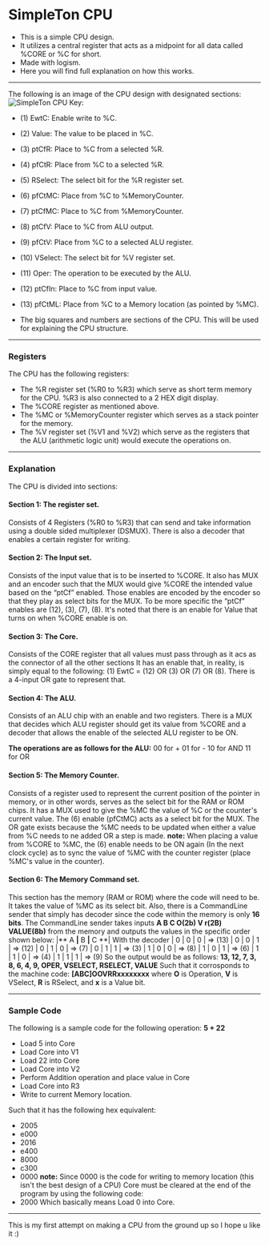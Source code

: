 # SimpleTon CPU
- This is a simple CPU design.
- It utilizes a central register that acts as a midpoint for all data called %CORE or %C for short.
- Made with logism.
- Here you will find full explanation on how this works.
---
The following is an image of the CPU design with designated sections:
![SimpleTon CPU](https://github.com/longchickenlegs/SimpleTon/blob/master/Capture_Annotated.png)
Key:
- (1) EwtC: Enable write to %C.
- (2) Value: The value to be placed in %C.
- (3) ptCfR: Place to %C from a selected %R.
- (4) pfCtR: Place from %C to a selected %R.
- (5) RSelect: The select bit for the %R register set.
- (6) pfCtMC: Place from %C to %MemoryCounter.
- (7) ptCfMC: Place to %C from %MemoryCounter.
- (8) ptCfV: Place to %C from ALU output.
- (9) pfCtV: Place from %C to a selected ALU register.
- (10) VSelect: The select bit for %V register set.
- (11) Oper: The operation to be executed by the ALU.
- (12) ptCfIn: Place to %C from input value.
- (13) pfCtML: Place from %C to a Memory location (as pointed by %MC).


- The big squares and numbers are sections of the CPU. This will be used for explaining the CPU structure.

---
### Registers
The CPU has the following registers:
- The %R register set (%R0 to %R3) which serve as short term memory for the CPU. %R3 is also connected to a 2 HEX digit display.
- The %CORE register as mentioned above.
- The %MC or %MemoryCounter register which serves as a stack pointer for the memory.
- The %V register set (%V1 and %V2) which serve as the registers that the ALU (arithmetic logic unit) would execute the operations on.
---
### Explanation
The CPU is divided into sections:
#### Section 1: The register set.
Consists of 4 Registers (%R0 to %R3) that can send and take information using a double sided multiplexer (DSMUX). There is also a decoder that enables a certain register for
writing.
#### Section 2: The Input set.
Consists of the input value that is to be inserted to %CORE. It also has  MUX and an encoder such that the MUX would give %CORE the intended value based on the “ptCf” enabled. Those enables are encoded by the encoder so that they play as select bits for the MUX. To be more specific the “ptCf” enables are (12), (3), (7), (8). It's noted that there is an enable for Value that turns on when %CORE enable is on.
#### Section 3: The Core.
Consists of the CORE register that all values must pass through as it acs as the connector of all the other sections It has an enable that, in reality, is simply equal to the following: (1) EwtC = (12) OR (3) OR (7) OR (8). There is a 4-input OR gate to represent that.
#### Section 4: The ALU.
Consists of an ALU chip with an enable and two registers. There is a MUX that decides which ALU register should get its value from %CORE and a decoder that allows the enable of the selected ALU register to be ON. 

**The operations are as follows for the ALU:**
00 for +
01 for -
10 for AND
11 for OR

#### Section 5: The Memory Counter.
Consists of a register used to represent the current position of the pointer in memory, or in other words, serves as the select bit for the RAM or ROM chips. It has a MUX used to give the %MC the value of %C or the counter's current value. The (6) enable (pfCtMC) acts as a select bit for the MUX. The OR gate exists because the %MC needs to be updated when either a value from %C needs to ne added OR a step is made.
**note:** When placing a value from %CORE to %MC, the (6) enable needs to be ON again (In the next clock cycle) as to sync the value of %MC with the counter register (place %MC's value in the counter).
#### Section 6: The Memory Command set.
This section has the memory (RAM or ROM) where the code will need to be. It takes the value of %MC as its select bit. Also, there is a CommandLine sender that simply has decoder since the code within the memory is only **16 bits**.
The CommandLine sender takes inputs **A B C O(2b) V r(2B) VALUE(8b)** from the memory and outputs the values in the specific order shown below:
|** A **|** B **|** C **| With the decoder
| 0 | 0 | 0 | => (13)
| 0 | 0 | 1 | => (12)
| 0 | 1 | 0 | => (7)
| 0 | 1 | 1 | => (3)
| 1 | 0 | 0 | => (8)
| 1 | 0 | 1 | => (6)
| 1 | 1 | 0 | => (4)
| 1 | 1 | 1 | => (9)
So the output would be as follows:
**13, 12, 7, 3, 8, 6, 4, 9, OPER, VSELECT, RSELECT, VALUE**
Such that it corrosponds to the machine code:
**[ABC]OOVRRxxxxxxxx**
where **O** is Operation, **V** is VSelect, **R** is RSelect, and **x** is a Value bit.

---
### Sample Code
The following is a sample code for the following operation:
**5 + 22**
- Load 5 into Core
- Load Core into V1
- Load 22 into Core
- Load Core into V2
- Perform Addition operation and place value in Core
- Load Core into R3
- Write to current Memory location.

Such that it has the following hex equivalent:
- 2005
- e000
- 2016
- e400
- 8000
- c300
- 0000
**note:** Since 0000 is the code for writing to memory location (this isn't the best design of a CPU) Core must be cleared at the end of the program by using the following code:
- 2000
Which basically means Load 0 into Core.
---
This is my first attempt on making a CPU from the ground up so I hope u like it :)
